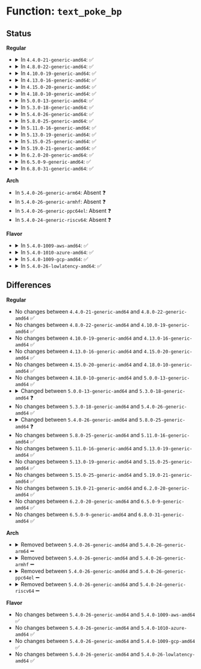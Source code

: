 # Function: <code>text_poke_bp</code>

## Status
<b>Regular</b>
<ul>
<li>
<details>
<summary>In <code>4.4.0-21-generic-amd64</code>: ✅</summary>

```c
void * text_poke_bp(void * addr, const void * opcode, size_t len, void * handler)
```

```json
{
  "name": "text_poke_bp",
  "collision_type": "Unique Global",
  "inline_type": "No",
  "funcs": [
    {
      "addr": 18446744071579069568,
      "name": "text_poke_bp",
      "external": true,
      "loc": "arch/x86/kernel/alternative.c:772",
      "file": "arch/x86/kernel/alternative.c",
      "inline": "seen, unknown",
      "caller_inline": [],
      "caller_func": [
        "arch/x86/kernel/jump_label.c:arch_jump_label_transform",
        "arch/x86/kernel/kprobes/opt.c:arch_optimize_kprobes",
        "arch/x86/kernel/kprobes/opt.c:arch_unoptimize_kprobes"
      ]
    }
  ],
  "symbols": [
    {
      "addr": 18446744071579069568,
      "name": "text_poke_bp",
      "section": ".text",
      "bind": "STB_GLOBAL",
      "size": 226
    }
  ]
}
```
</details>
</li>
<li>
<details>
<summary>In <code>4.8.0-22-generic-amd64</code>: ✅</summary>

```c
void * text_poke_bp(void * addr, const void * opcode, size_t len, void * handler)
```

```json
{
  "name": "text_poke_bp",
  "collision_type": "Unique Global",
  "inline_type": "No",
  "funcs": [
    {
      "addr": 18446744071579065984,
      "name": "text_poke_bp",
      "external": true,
      "loc": "arch/x86/kernel/alternative.c:773",
      "file": "arch/x86/kernel/alternative.c",
      "inline": "seen, unknown",
      "caller_inline": [],
      "caller_func": [
        "arch/x86/kernel/jump_label.c:arch_jump_label_transform_static",
        "arch/x86/kernel/jump_label.c:arch_jump_label_transform",
        "arch/x86/kernel/kprobes/opt.c:arch_unoptimize_kprobes",
        "arch/x86/kernel/kprobes/opt.c:arch_optimize_kprobes"
      ]
    }
  ],
  "symbols": [
    {
      "addr": 18446744071579065984,
      "name": "text_poke_bp",
      "section": ".text",
      "bind": "STB_GLOBAL",
      "size": 226
    }
  ]
}
```
</details>
</li>
<li>
<details>
<summary>In <code>4.10.0-19-generic-amd64</code>: ✅</summary>

```c
void * text_poke_bp(void * addr, const void * opcode, size_t len, void * handler)
```

```json
{
  "name": "text_poke_bp",
  "collision_type": "Unique Global",
  "inline_type": "No",
  "funcs": [
    {
      "addr": 18446744071579065264,
      "name": "text_poke_bp",
      "external": true,
      "loc": "arch/x86/kernel/alternative.c:778",
      "file": "arch/x86/kernel/alternative.c",
      "inline": "seen, unknown",
      "caller_inline": [],
      "caller_func": [
        "arch/x86/kernel/jump_label.c:arch_jump_label_transform_static",
        "arch/x86/kernel/jump_label.c:arch_jump_label_transform",
        "arch/x86/kernel/kprobes/opt.c:arch_unoptimize_kprobes",
        "arch/x86/kernel/kprobes/opt.c:arch_optimize_kprobes"
      ]
    }
  ],
  "symbols": [
    {
      "addr": 18446744071579065264,
      "name": "text_poke_bp",
      "section": ".text",
      "bind": "STB_GLOBAL",
      "size": 226
    }
  ]
}
```
</details>
</li>
<li>
<details>
<summary>In <code>4.13.0-16-generic-amd64</code>: ✅</summary>

```c
void * text_poke_bp(void * addr, const void * opcode, size_t len, void * handler)
```

```json
{
  "name": "text_poke_bp",
  "collision_type": "Unique Global",
  "inline_type": "No",
  "funcs": [
    {
      "addr": 18446744071579056992,
      "name": "text_poke_bp",
      "external": true,
      "loc": "arch/x86/kernel/alternative.c:783",
      "file": "arch/x86/kernel/alternative.c",
      "inline": "seen, unknown",
      "caller_inline": [],
      "caller_func": [
        "arch/x86/kernel/kprobes/opt.c:arch_unoptimize_kprobe",
        "arch/x86/kernel/kprobes/opt.c:arch_optimize_kprobes"
      ]
    }
  ],
  "symbols": [
    {
      "addr": 18446744071579056992,
      "name": "text_poke_bp",
      "section": ".text",
      "bind": "STB_GLOBAL",
      "size": 226
    }
  ]
}
```
</details>
</li>
<li>
<details>
<summary>In <code>4.15.0-20-generic-amd64</code>: ✅</summary>

```c
void * text_poke_bp(void * addr, const void * opcode, size_t len, void * handler)
```

```json
{
  "name": "text_poke_bp",
  "collision_type": "Unique Global",
  "inline_type": "No",
  "funcs": [
    {
      "addr": 18446744071579066016,
      "name": "text_poke_bp",
      "external": true,
      "loc": "arch/x86/kernel/alternative.c:781",
      "file": "arch/x86/kernel/alternative.c",
      "inline": "seen, unknown",
      "caller_inline": [],
      "caller_func": [
        "arch/x86/kernel/kprobes/opt.c:arch_unoptimize_kprobe",
        "arch/x86/kernel/kprobes/opt.c:arch_optimize_kprobes"
      ]
    }
  ],
  "symbols": [
    {
      "addr": 18446744071579066016,
      "name": "text_poke_bp",
      "section": ".text",
      "bind": "STB_GLOBAL",
      "size": 226
    }
  ]
}
```
</details>
</li>
<li>
<details>
<summary>In <code>4.18.0-10-generic-amd64</code>: ✅</summary>

```c
void * text_poke_bp(void * addr, const void * opcode, size_t len, void * handler)
```

```json
{
  "name": "text_poke_bp",
  "collision_type": "Unique Global",
  "inline_type": "No",
  "funcs": [
    {
      "addr": 18446744071579069744,
      "name": "text_poke_bp",
      "external": true,
      "loc": "arch/x86/kernel/alternative.c:781",
      "file": "arch/x86/kernel/alternative.c",
      "inline": "seen, unknown",
      "caller_inline": [],
      "caller_func": [
        "arch/x86/kernel/kprobes/opt.c:arch_unoptimize_kprobe",
        "arch/x86/kernel/kprobes/opt.c:arch_optimize_kprobes"
      ]
    }
  ],
  "symbols": [
    {
      "addr": 18446744071579069744,
      "name": "text_poke_bp",
      "section": ".text",
      "bind": "STB_GLOBAL",
      "size": 226
    }
  ]
}
```
</details>
</li>
<li>
<details>
<summary>In <code>5.0.0-13-generic-amd64</code>: ✅</summary>

```c
void * text_poke_bp(void * addr, const void * opcode, size_t len, void * handler)
```

```json
{
  "name": "text_poke_bp",
  "collision_type": "Unique Global",
  "inline_type": "No",
  "funcs": [
    {
      "addr": 18446744071579074368,
      "name": "text_poke_bp",
      "external": true,
      "loc": "arch/x86/kernel/alternative.c:790",
      "file": "arch/x86/kernel/alternative.c",
      "inline": "seen, unknown",
      "caller_inline": [],
      "caller_func": [
        "arch/x86/kernel/jump_label.c:__jump_label_transform",
        "arch/x86/kernel/kprobes/opt.c:arch_unoptimize_kprobe",
        "arch/x86/kernel/kprobes/opt.c:arch_optimize_kprobes"
      ]
    }
  ],
  "symbols": [
    {
      "addr": 18446744071579074368,
      "name": "text_poke_bp",
      "section": ".text",
      "bind": "STB_GLOBAL",
      "size": 226
    }
  ]
}
```
</details>
</li>
<li>
<details>
<summary>In <code>5.3.0-18-generic-amd64</code>: ✅</summary>

```c
void text_poke_bp(void * addr, const void * opcode, size_t len, void * handler)
```

```json
{
  "name": "text_poke_bp",
  "collision_type": "Unique Global",
  "inline_type": "No",
  "funcs": [
    {
      "addr": 18446744071579083952,
      "name": "text_poke_bp",
      "external": true,
      "loc": "arch/x86/kernel/alternative.c:1101",
      "file": "arch/x86/kernel/alternative.c",
      "inline": "seen, unknown",
      "caller_inline": [],
      "caller_func": [
        "arch/x86/kernel/jump_label.c:__jump_label_transform",
        "arch/x86/kernel/kprobes/opt.c:arch_unoptimize_kprobe",
        "arch/x86/kernel/kprobes/opt.c:arch_optimize_kprobes"
      ]
    }
  ],
  "symbols": [
    {
      "addr": 18446744071579083952,
      "name": "text_poke_bp",
      "section": ".text",
      "bind": "STB_GLOBAL",
      "size": 136
    }
  ]
}
```
</details>
</li>
<li>
<details>
<summary>In <code>5.4.0-26-generic-amd64</code>: ✅</summary>

```c
void text_poke_bp(void * addr, const void * opcode, size_t len, void * handler)
```

```json
{
  "name": "text_poke_bp",
  "collision_type": "Unique Global",
  "inline_type": "No",
  "funcs": [
    {
      "addr": 18446744071579085968,
      "name": "text_poke_bp",
      "external": true,
      "loc": "arch/x86/kernel/alternative.c:1101",
      "file": "arch/x86/kernel/alternative.c",
      "inline": "seen, unknown",
      "caller_inline": [],
      "caller_func": [
        "arch/x86/kernel/jump_label.c:__jump_label_transform",
        "arch/x86/kernel/kprobes/opt.c:arch_unoptimize_kprobe",
        "arch/x86/kernel/kprobes/opt.c:arch_optimize_kprobes"
      ]
    }
  ],
  "symbols": [
    {
      "addr": 18446744071579085968,
      "name": "text_poke_bp",
      "section": ".text",
      "bind": "STB_GLOBAL",
      "size": 136
    }
  ]
}
```
</details>
</li>
<li>
<details>
<summary>In <code>5.8.0-25-generic-amd64</code>: ✅</summary>

```c
void text_poke_bp(void * addr, const void * opcode, size_t len, const void * emulate)
```

```json
{
  "name": "text_poke_bp",
  "collision_type": "Unique Global",
  "inline_type": "No",
  "funcs": [
    {
      "addr": 18446744071591166976,
      "name": "text_poke_bp",
      "external": true,
      "loc": "arch/x86/kernel/alternative.c:1332",
      "file": "arch/x86/kernel/alternative.c",
      "inline": "seen, unknown",
      "caller_inline": [],
      "caller_func": [
        "arch/x86/kernel/jump_label.c:jump_label_transform",
        "arch/x86/kernel/ftrace.c:ftrace_disable_ftrace_graph_caller",
        "arch/x86/kernel/ftrace.c:ftrace_enable_ftrace_graph_caller",
        "arch/x86/kernel/ftrace.c:arch_ftrace_update_trampoline",
        "arch/x86/kernel/ftrace.c:ftrace_update_ftrace_func",
        "arch/x86/kernel/ftrace.c:ftrace_update_ftrace_func",
        "arch/x86/kernel/kprobes/opt.c:arch_optimize_kprobes",
        "arch/x86/net/bpf_jit_comp.c:__bpf_arch_text_poke"
      ]
    }
  ],
  "symbols": [
    {
      "addr": 18446744071591166976,
      "name": "text_poke_bp",
      "section": ".text",
      "bind": "STB_GLOBAL",
      "size": 102
    }
  ]
}
```
</details>
</li>
<li>
<details>
<summary>In <code>5.11.0-16-generic-amd64</code>: ✅</summary>

```c
void text_poke_bp(void * addr, const void * opcode, size_t len, const void * emulate)
```

```json
{
  "name": "text_poke_bp",
  "collision_type": "Unique Global",
  "inline_type": "No",
  "funcs": [
    {
      "addr": 18446744071591662528,
      "name": "text_poke_bp",
      "external": true,
      "loc": "arch/x86/kernel/alternative.c:1383",
      "file": "arch/x86/kernel/alternative.c",
      "inline": "seen, unknown",
      "caller_inline": [],
      "caller_func": [
        "arch/x86/kernel/jump_label.c:jump_label_transform",
        "arch/x86/kernel/static_call.c:__static_call_transform",
        "arch/x86/kernel/ftrace.c:ftrace_disable_ftrace_graph_caller",
        "arch/x86/kernel/ftrace.c:ftrace_enable_ftrace_graph_caller",
        "arch/x86/kernel/ftrace.c:arch_ftrace_update_trampoline",
        "arch/x86/kernel/ftrace.c:ftrace_update_ftrace_func",
        "arch/x86/kernel/ftrace.c:ftrace_update_ftrace_func",
        "arch/x86/kernel/kprobes/opt.c:arch_optimize_kprobes",
        "arch/x86/net/bpf_jit_comp.c:__bpf_arch_text_poke"
      ]
    }
  ],
  "symbols": [
    {
      "addr": 18446744071591662528,
      "name": "text_poke_bp",
      "section": ".text",
      "bind": "STB_GLOBAL",
      "size": 102
    }
  ]
}
```
</details>
</li>
<li>
<details>
<summary>In <code>5.13.0-19-generic-amd64</code>: ✅</summary>

```c
void text_poke_bp(void * addr, const void * opcode, size_t len, const void * emulate)
```

```json
{
  "name": "text_poke_bp",
  "collision_type": "Unique Global",
  "inline_type": "No",
  "funcs": [
    {
      "addr": 18446744071591606288,
      "name": "text_poke_bp",
      "external": true,
      "loc": "arch/x86/kernel/alternative.c:1304",
      "file": "arch/x86/kernel/alternative.c",
      "inline": "seen, unknown",
      "caller_inline": [],
      "caller_func": [
        "arch/x86/kernel/jump_label.c:jump_label_transform",
        "arch/x86/kernel/static_call.c:__static_call_transform",
        "arch/x86/kernel/ftrace.c:ftrace_disable_ftrace_graph_caller",
        "arch/x86/kernel/ftrace.c:ftrace_enable_ftrace_graph_caller",
        "arch/x86/kernel/ftrace.c:arch_ftrace_update_trampoline",
        "arch/x86/kernel/ftrace.c:ftrace_update_ftrace_func",
        "arch/x86/kernel/ftrace.c:ftrace_update_ftrace_func",
        "arch/x86/kernel/kprobes/opt.c:arch_optimize_kprobes",
        "arch/x86/net/bpf_jit_comp.c:__bpf_arch_text_poke"
      ]
    }
  ],
  "symbols": [
    {
      "addr": 18446744071591606288,
      "name": "text_poke_bp",
      "section": ".text",
      "bind": "STB_GLOBAL",
      "size": 102
    }
  ]
}
```
</details>
</li>
<li>
<details>
<summary>In <code>5.15.0-25-generic-amd64</code>: ✅</summary>

```c
void text_poke_bp(void * addr, const void * opcode, size_t len, const void * emulate)
```

```json
{
  "name": "text_poke_bp",
  "collision_type": "Unique Global",
  "inline_type": "No",
  "funcs": [
    {
      "addr": 18446744071592779520,
      "name": "text_poke_bp",
      "external": true,
      "loc": "arch/x86/kernel/alternative.c:1304",
      "file": "arch/x86/kernel/alternative.c",
      "inline": "seen, unknown",
      "caller_inline": [],
      "caller_func": [
        "arch/x86/kernel/jump_label.c:jump_label_transform",
        "arch/x86/kernel/static_call.c:__static_call_transform",
        "arch/x86/kernel/ftrace.c:ftrace_disable_ftrace_graph_caller",
        "arch/x86/kernel/ftrace.c:ftrace_enable_ftrace_graph_caller",
        "arch/x86/kernel/ftrace.c:arch_ftrace_update_trampoline",
        "arch/x86/kernel/ftrace.c:ftrace_update_ftrace_func",
        "arch/x86/kernel/ftrace.c:ftrace_update_ftrace_func",
        "arch/x86/kernel/kprobes/opt.c:arch_optimize_kprobes",
        "arch/x86/net/bpf_jit_comp.c:__bpf_arch_text_poke"
      ]
    }
  ],
  "symbols": [
    {
      "addr": 18446744071592779520,
      "name": "text_poke_bp",
      "section": ".text",
      "bind": "STB_GLOBAL",
      "size": 102
    }
  ]
}
```
</details>
</li>
<li>
<details>
<summary>In <code>5.19.0-21-generic-amd64</code>: ✅</summary>

```c
void text_poke_bp(void * addr, const void * opcode, size_t len, const void * emulate)
```

```json
{
  "name": "text_poke_bp",
  "collision_type": "Unique Global",
  "inline_type": "No",
  "funcs": [
    {
      "addr": 18446744071594677392,
      "name": "text_poke_bp",
      "external": true,
      "loc": "arch/x86/kernel/alternative.c:1696",
      "file": "arch/x86/kernel/alternative.c",
      "inline": "seen, unknown",
      "caller_inline": [],
      "caller_func": [
        "arch/x86/kernel/jump_label.c:jump_label_transform",
        "arch/x86/kernel/static_call.c:__static_call_transform",
        "arch/x86/kernel/ftrace.c:arch_ftrace_update_trampoline",
        "arch/x86/kernel/ftrace.c:ftrace_update_ftrace_func",
        "arch/x86/kernel/ftrace.c:ftrace_update_ftrace_func",
        "arch/x86/kernel/kprobes/opt.c:arch_optimize_kprobes",
        "arch/x86/net/bpf_jit_comp.c:__bpf_arch_text_poke"
      ]
    }
  ],
  "symbols": [
    {
      "addr": 18446744071594677392,
      "name": "text_poke_bp",
      "section": ".text",
      "bind": "STB_GLOBAL",
      "size": 135
    }
  ]
}
```
</details>
</li>
<li>
<details>
<summary>In <code>6.2.0-20-generic-amd64</code>: ✅</summary>

```c
void text_poke_bp(void * addr, const void * opcode, size_t len, const void * emulate)
```

```json
{
  "name": "text_poke_bp",
  "collision_type": "Unique Global",
  "inline_type": "No",
  "funcs": [
    {
      "addr": 18446744071596412800,
      "name": "text_poke_bp",
      "external": true,
      "loc": "arch/x86/kernel/alternative.c:2194",
      "file": "arch/x86/kernel/alternative.c",
      "inline": "seen, unknown",
      "caller_inline": [],
      "caller_func": [
        "arch/x86/kernel/static_call.c:__static_call_transform",
        "arch/x86/kernel/ftrace.c:arch_ftrace_update_trampoline",
        "arch/x86/kernel/ftrace.c:ftrace_update_ftrace_func",
        "arch/x86/kernel/ftrace.c:ftrace_update_ftrace_func",
        "arch/x86/kernel/kprobes/opt.c:arch_optimize_kprobes",
        "arch/x86/net/bpf_jit_comp.c:__bpf_arch_text_poke"
      ]
    }
  ],
  "symbols": [
    {
      "addr": 18446744071596412800,
      "name": "text_poke_bp",
      "section": ".text",
      "bind": "STB_GLOBAL",
      "size": 118
    }
  ]
}
```
</details>
</li>
<li>
<details>
<summary>In <code>6.5.0-9-generic-amd64</code>: ✅</summary>

```c
void text_poke_bp(void * addr, const void * opcode, size_t len, const void * emulate)
```

```json
{
  "name": "text_poke_bp",
  "collision_type": "Unique Global",
  "inline_type": "No",
  "funcs": [
    {
      "addr": 18446744071596952640,
      "name": "text_poke_bp",
      "external": true,
      "loc": "arch/x86/kernel/alternative.c:2429",
      "file": "arch/x86/kernel/alternative.c",
      "inline": "seen, unknown",
      "caller_inline": [],
      "caller_func": [
        "arch/x86/kernel/static_call.c:__static_call_transform",
        "arch/x86/kernel/ftrace.c:arch_ftrace_update_trampoline",
        "arch/x86/kernel/ftrace.c:ftrace_update_ftrace_func",
        "arch/x86/kernel/ftrace.c:ftrace_update_ftrace_func",
        "arch/x86/kernel/kprobes/opt.c:arch_optimize_kprobes",
        "arch/x86/net/bpf_jit_comp.c:__bpf_arch_text_poke"
      ]
    }
  ],
  "symbols": [
    {
      "addr": 18446744071596952640,
      "name": "text_poke_bp",
      "section": ".text",
      "bind": "STB_GLOBAL",
      "size": 118
    }
  ]
}
```
</details>
</li>
<li>
<details>
<summary>In <code>6.8.0-31-generic-amd64</code>: ✅</summary>

```c
void text_poke_bp(void * addr, const void * opcode, size_t len, const void * emulate)
```

```json
{
  "name": "text_poke_bp",
  "collision_type": "Unique Global",
  "inline_type": "No",
  "funcs": [
    {
      "addr": 18446744071597880160,
      "name": "text_poke_bp",
      "external": true,
      "loc": "arch/x86/kernel/alternative.c:2519",
      "file": "arch/x86/kernel/alternative.c",
      "inline": "seen, unknown",
      "caller_inline": [],
      "caller_func": [
        "arch/x86/kernel/static_call.c:__static_call_transform",
        "arch/x86/kernel/ftrace.c:arch_ftrace_update_trampoline",
        "arch/x86/kernel/ftrace.c:ftrace_update_ftrace_func",
        "arch/x86/kernel/ftrace.c:ftrace_update_ftrace_func",
        "arch/x86/kernel/kprobes/opt.c:arch_optimize_kprobes",
        "arch/x86/net/bpf_jit_comp.c:__bpf_arch_text_poke"
      ]
    }
  ],
  "symbols": [
    {
      "addr": 18446744071597880160,
      "name": "text_poke_bp",
      "section": ".text",
      "bind": "STB_GLOBAL",
      "size": 118
    }
  ]
}
```
</details>
</li>
</ul>
<b>Arch</b>
<ul>
<li>
In <code>5.4.0-26-generic-arm64</code>: Absent ❓
</li>
<li>
In <code>5.4.0-26-generic-armhf</code>: Absent ❓
</li>
<li>
In <code>5.4.0-26-generic-ppc64el</code>: Absent ❓
</li>
<li>
In <code>5.4.0-24-generic-riscv64</code>: Absent ❓
</li>
</ul>
<b>Flavor</b>
<ul>
<li>
<details>
<summary>In <code>5.4.0-1009-aws-amd64</code>: ✅</summary>

```c
void text_poke_bp(void * addr, const void * opcode, size_t len, void * handler)
```

```json
{
  "name": "text_poke_bp",
  "collision_type": "Unique Global",
  "inline_type": "No",
  "funcs": [
    {
      "addr": 18446744071579086320,
      "name": "text_poke_bp",
      "external": true,
      "loc": "arch/x86/kernel/alternative.c:1101",
      "file": "arch/x86/kernel/alternative.c",
      "inline": "seen, unknown",
      "caller_inline": [],
      "caller_func": [
        "arch/x86/kernel/jump_label.c:__jump_label_transform",
        "arch/x86/kernel/kprobes/opt.c:arch_unoptimize_kprobe",
        "arch/x86/kernel/kprobes/opt.c:arch_optimize_kprobes"
      ]
    }
  ],
  "symbols": [
    {
      "addr": 18446744071579086320,
      "name": "text_poke_bp",
      "section": ".text",
      "bind": "STB_GLOBAL",
      "size": 136
    }
  ]
}
```
</details>
</li>
<li>
<details>
<summary>In <code>5.4.0-1010-azure-amd64</code>: ✅</summary>

```c
void text_poke_bp(void * addr, const void * opcode, size_t len, void * handler)
```

```json
{
  "name": "text_poke_bp",
  "collision_type": "Unique Global",
  "inline_type": "No",
  "funcs": [
    {
      "addr": 18446744071579018752,
      "name": "text_poke_bp",
      "external": true,
      "loc": "arch/x86/kernel/alternative.c:1101",
      "file": "arch/x86/kernel/alternative.c",
      "inline": "seen, unknown",
      "caller_inline": [],
      "caller_func": [
        "arch/x86/kernel/jump_label.c:__jump_label_transform",
        "arch/x86/kernel/kprobes/opt.c:arch_unoptimize_kprobe",
        "arch/x86/kernel/kprobes/opt.c:arch_optimize_kprobes"
      ]
    }
  ],
  "symbols": [
    {
      "addr": 18446744071579018752,
      "name": "text_poke_bp",
      "section": ".text",
      "bind": "STB_GLOBAL",
      "size": 136
    }
  ]
}
```
</details>
</li>
<li>
<details>
<summary>In <code>5.4.0-1009-gcp-amd64</code>: ✅</summary>

```c
void text_poke_bp(void * addr, const void * opcode, size_t len, void * handler)
```

```json
{
  "name": "text_poke_bp",
  "collision_type": "Unique Global",
  "inline_type": "No",
  "funcs": [
    {
      "addr": 18446744071579085904,
      "name": "text_poke_bp",
      "external": true,
      "loc": "arch/x86/kernel/alternative.c:1101",
      "file": "arch/x86/kernel/alternative.c",
      "inline": "seen, unknown",
      "caller_inline": [],
      "caller_func": [
        "arch/x86/kernel/jump_label.c:__jump_label_transform",
        "arch/x86/kernel/kprobes/opt.c:arch_unoptimize_kprobe",
        "arch/x86/kernel/kprobes/opt.c:arch_optimize_kprobes"
      ]
    }
  ],
  "symbols": [
    {
      "addr": 18446744071579085904,
      "name": "text_poke_bp",
      "section": ".text",
      "bind": "STB_GLOBAL",
      "size": 136
    }
  ]
}
```
</details>
</li>
<li>
<details>
<summary>In <code>5.4.0-26-lowlatency-amd64</code>: ✅</summary>

```c
void text_poke_bp(void * addr, const void * opcode, size_t len, void * handler)
```

```json
{
  "name": "text_poke_bp",
  "collision_type": "Unique Global",
  "inline_type": "No",
  "funcs": [
    {
      "addr": 18446744071579090000,
      "name": "text_poke_bp",
      "external": true,
      "loc": "arch/x86/kernel/alternative.c:1101",
      "file": "arch/x86/kernel/alternative.c",
      "inline": "seen, unknown",
      "caller_inline": [],
      "caller_func": [
        "arch/x86/kernel/jump_label.c:__jump_label_transform",
        "arch/x86/kernel/kprobes/opt.c:arch_unoptimize_kprobe",
        "arch/x86/kernel/kprobes/opt.c:arch_optimize_kprobes"
      ]
    }
  ],
  "symbols": [
    {
      "addr": 18446744071579090000,
      "name": "text_poke_bp",
      "section": ".text",
      "bind": "STB_GLOBAL",
      "size": 136
    }
  ]
}
```
</details>
</li>
</ul>

## Differences
<b>Regular</b>
<ul>
<li>
No changes between <code>4.4.0-21-generic-amd64</code> and <code>4.8.0-22-generic-amd64</code> ✅
</li>
<li>
No changes between <code>4.8.0-22-generic-amd64</code> and <code>4.10.0-19-generic-amd64</code> ✅
</li>
<li>
No changes between <code>4.10.0-19-generic-amd64</code> and <code>4.13.0-16-generic-amd64</code> ✅
</li>
<li>
No changes between <code>4.13.0-16-generic-amd64</code> and <code>4.15.0-20-generic-amd64</code> ✅
</li>
<li>
No changes between <code>4.15.0-20-generic-amd64</code> and <code>4.18.0-10-generic-amd64</code> ✅
</li>
<li>
No changes between <code>4.18.0-10-generic-amd64</code> and <code>5.0.0-13-generic-amd64</code> ✅
</li>
<li>
<details>
<summary>Changed between <code>5.0.0-13-generic-amd64</code> and <code>5.3.0-18-generic-amd64</code> ❓</summary>
<ul>
<li>
<b>Return type changed. </b>
<code>void *</code> ➡️ <code>void</code>
</li>
</ul>
</details>
</li>
<li>
No changes between <code>5.3.0-18-generic-amd64</code> and <code>5.4.0-26-generic-amd64</code> ✅
</li>
<li>
<details>
<summary>Changed between <code>5.4.0-26-generic-amd64</code> and <code>5.8.0-25-generic-amd64</code> ❓</summary>
<ul>
<li>
<b>Param added. </b>
<code>const void * emulate</code>
</li>
<li>
<b>Param removed. </b>
<code>void * handler</code>
</li>
</ul>
</details>
</li>
<li>
No changes between <code>5.8.0-25-generic-amd64</code> and <code>5.11.0-16-generic-amd64</code> ✅
</li>
<li>
No changes between <code>5.11.0-16-generic-amd64</code> and <code>5.13.0-19-generic-amd64</code> ✅
</li>
<li>
No changes between <code>5.13.0-19-generic-amd64</code> and <code>5.15.0-25-generic-amd64</code> ✅
</li>
<li>
No changes between <code>5.15.0-25-generic-amd64</code> and <code>5.19.0-21-generic-amd64</code> ✅
</li>
<li>
No changes between <code>5.19.0-21-generic-amd64</code> and <code>6.2.0-20-generic-amd64</code> ✅
</li>
<li>
No changes between <code>6.2.0-20-generic-amd64</code> and <code>6.5.0-9-generic-amd64</code> ✅
</li>
<li>
No changes between <code>6.5.0-9-generic-amd64</code> and <code>6.8.0-31-generic-amd64</code> ✅
</li>
</ul>
<b>Arch</b>
<ul>
<li>
<details>
<summary>Removed between <code>5.4.0-26-generic-amd64</code> and <code>5.4.0-26-generic-arm64</code> ➖</summary>

```c
void text_poke_bp(void * addr, const void * opcode, size_t len, void * handler)
```
</details>
</li>
<li>
<details>
<summary>Removed between <code>5.4.0-26-generic-amd64</code> and <code>5.4.0-26-generic-armhf</code> ➖</summary>

```c
void text_poke_bp(void * addr, const void * opcode, size_t len, void * handler)
```
</details>
</li>
<li>
<details>
<summary>Removed between <code>5.4.0-26-generic-amd64</code> and <code>5.4.0-26-generic-ppc64el</code> ➖</summary>

```c
void text_poke_bp(void * addr, const void * opcode, size_t len, void * handler)
```
</details>
</li>
<li>
<details>
<summary>Removed between <code>5.4.0-26-generic-amd64</code> and <code>5.4.0-24-generic-riscv64</code> ➖</summary>

```c
void text_poke_bp(void * addr, const void * opcode, size_t len, void * handler)
```
</details>
</li>
</ul>
<b>Flavor</b>
<ul>
<li>
No changes between <code>5.4.0-26-generic-amd64</code> and <code>5.4.0-1009-aws-amd64</code> ✅
</li>
<li>
No changes between <code>5.4.0-26-generic-amd64</code> and <code>5.4.0-1010-azure-amd64</code> ✅
</li>
<li>
No changes between <code>5.4.0-26-generic-amd64</code> and <code>5.4.0-1009-gcp-amd64</code> ✅
</li>
<li>
No changes between <code>5.4.0-26-generic-amd64</code> and <code>5.4.0-26-lowlatency-amd64</code> ✅
</li>
</ul>
